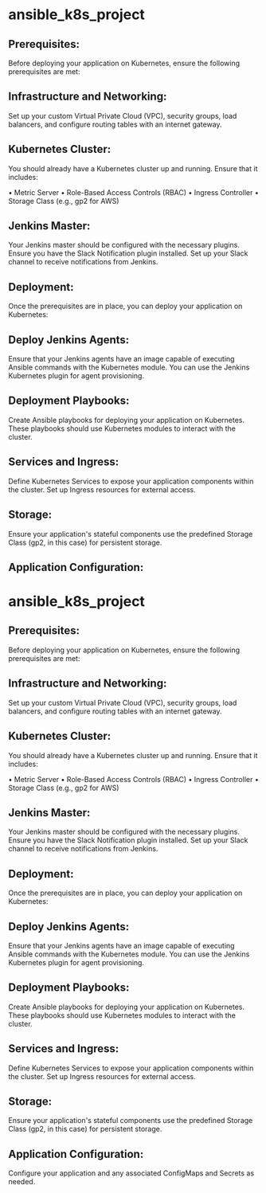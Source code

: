 # ansible_k8s_project
## Prerequisites:

Before deploying your application on Kubernetes, ensure the following prerequisites are met:

## Infrastructure and Networking:
Set up your custom Virtual Private Cloud (VPC), security groups, load balancers, and configure routing tables with an internet gateway.

## Kubernetes Cluster: 
You should already have a Kubernetes cluster up and running. Ensure that it includes:

•	Metric Server
•	Role-Based Access Controls (RBAC)
•	Ingress Controller
•	Storage Class (e.g., gp2 for AWS)

## Jenkins Master:
Your Jenkins master should be configured with the necessary plugins.
Ensure you have the Slack Notification plugin installed.
Set up your Slack channel to receive notifications from Jenkins.

## Deployment:
Once the prerequisites are in place, you can deploy your application on Kubernetes:

## Deploy Jenkins Agents:
Ensure that your Jenkins agents have an image capable of executing Ansible commands with the Kubernetes module.
You can use the Jenkins Kubernetes plugin for agent provisioning.

## Deployment Playbooks:
Create Ansible playbooks for deploying your application on Kubernetes. These playbooks should use Kubernetes modules to interact with the cluster.

## Services and Ingress:
Define Kubernetes Services to expose your application components within the cluster.
Set up Ingress resources for external access.

## Storage:
Ensure your application's stateful components use the predefined Storage Class (gp2, in this case) for persistent storage.

## Application Configuration:
# ansible_k8s_project
## Prerequisites:

Before deploying your application on Kubernetes, ensure the following prerequisites are met:

## Infrastructure and Networking:
Set up your custom Virtual Private Cloud (VPC), security groups, load balancers, and configure routing tables with an internet gateway.

## Kubernetes Cluster: 
You should already have a Kubernetes cluster up and running. Ensure that it includes:

•	Metric Server
•	Role-Based Access Controls (RBAC)
•	Ingress Controller
•	Storage Class (e.g., gp2 for AWS)

## Jenkins Master:
Your Jenkins master should be configured with the necessary plugins.
Ensure you have the Slack Notification plugin installed.
Set up your Slack channel to receive notifications from Jenkins.

## Deployment:
Once the prerequisites are in place, you can deploy your application on Kubernetes:

## Deploy Jenkins Agents:
Ensure that your Jenkins agents have an image capable of executing Ansible commands with the Kubernetes module.
You can use the Jenkins Kubernetes plugin for agent provisioning.

## Deployment Playbooks:
Create Ansible playbooks for deploying your application on Kubernetes. These playbooks should use Kubernetes modules to interact with the cluster.

## Services and Ingress:
Define Kubernetes Services to expose your application components within the cluster.
Set up Ingress resources for external access.

## Storage:
Ensure your application's stateful components use the predefined Storage Class (gp2, in this case) for persistent storage.

## Application Configuration:
Configure your application and any associated ConfigMaps and Secrets as needed.